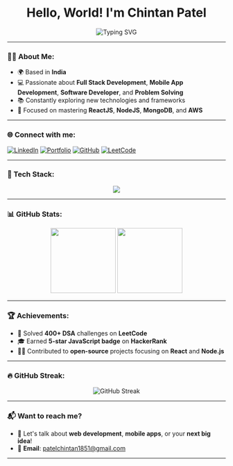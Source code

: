 <h1 align="center">Hello, World! I'm Chintan Patel</h1>

<p align="center">
  <img src="https://readme-typing-svg.herokuapp.com?font=Fira+Code&size=22&pause=1000&color=4B9CD3&center=true&vCenter=true&width=440&lines=Full+Stack+Developer;Web+Developer;Always+Learning;Tech+Explorer" alt="Typing SVG" />
</p>

---

### 🧑‍💻 About Me:

- 🌍 Based in **India**
- 💻 Passionate about **Full Stack Development**, **Mobile App Development**, **Software Developer**, and **Problem Solving**
- 📚 Constantly exploring new technologies and frameworks
- 🚀 Focused on mastering **ReactJS**, **NodeJS**, **MongoDB**, and **AWS**

---

### 🌐 Connect with me:

[![LinkedIn](https://img.shields.io/badge/LinkedIn-0A66C2?style=for-the-badge&logo=linkedin)](https://www.linkedin.com/in/pchintan71/)
[![Portfolio](https://img.shields.io/badge/Portfolio-FFD700?style=for-the-badge&logo=portfolio)](https://yourportfolio.com)
[![GitHub](https://img.shields.io/badge/GitHub-333?style=for-the-badge&logo=github)](https://github.com/pchintan71)
[![LeetCode](https://img.shields.io/badge/LeetCode-FFA116?style=for-the-badge&logo=leetcode)](https://leetcode.com/chintanpatel/)

---

### 🚀 Tech Stack:

<p align="center">
  <img src="https://skillicons.dev/icons?i=react,nodejs,express,python,typescript,aws,mongodb,docker,git,flutter" />
</p>

---

### 📊 GitHub Stats:

<div align="center">
  <img height="150em" src="https://github-readme-stats.vercel.app/api?username=pchintan71&show_icons=true&theme=dark&cache_seconds=1800" />
  <img height="150em" src="https://github-readme-stats.vercel.app/api/top-langs/?username=pchintan71&layout=compact&theme=dark" />
</div>

---

### 🏆 Achievements:

- 🏅 Solved **400+ DSA** challenges on **LeetCode**
- 🎓 Earned **5-star JavaScript badge** on **HackerRank**
- 👨‍💻 Contributed to **open-source** projects focusing on **React** and **Node.js**

---

### 🔥 GitHub Streak:

<p align="center">
  <img src="https://github-readme-streak-stats.herokuapp.com/?user=pchintan71&theme=dracula&date_format=j%20M%5B%20Y%5D" alt="GitHub Streak" />
</p>

---

### 📬 Want to reach me?

- 💬 Let's talk about **web development**, **mobile apps**, or your **next big idea**!
- 📧 **Email**: [patelchintan1851@gmail.com](mailto:patelchintan1851@gmail.com)

---
